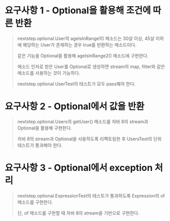 # 요구사항 1 - Optional을 활용해 조건에 따른 반환

>nextstep.optional.User의 ageIsInRange1() 메소드는 30살 이상, 45살 이하에 해당하는 User가 존재하는 경우 true를 반환하는 메소드이다.
>
>같은 기능을 Optional을 활용해 ageIsInRange2() 메소드에 구현한다. 
>
>메소드 인자로 받은 User를 Optional로 생성하면 stream의 map, filter와 같은 메소드를 사용하는 것이 가능하다.
>
>nextstep.optional.UserTest의 테스트가 모두 pass해야 한다.

# 요구사항 2 - Optional에서 값을 반환

>nextstep.optional.Users의 getUser() 메소드를 자바 8의 stream과 Optional을 활용해 구현한다.
>
>자바 8의 stream과 Optional을 사용하도록 리팩토링한 후 UsersTest의 단위 테스트가 통과해야 한다.

# 요구사항 3 - Optional에서 exception 처리

>nextstep.optional.ExpressionTest의 테스트가 통과하도록 Expression의 of 메소드를 구현한다.
>
>단, of 메소드를 구현할 때 자바 8의 stream을 기반으로 구현한다.

